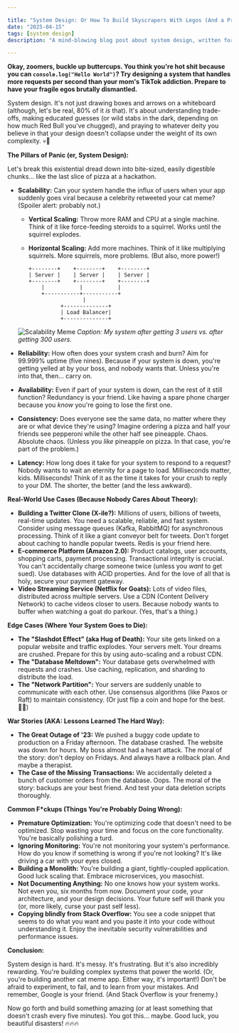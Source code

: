 ```yaml
---

title: "System Design: Or How To Build Skyscrapers With Legos (And a Prayer)"
date: "2025-04-15"
tags: [system design]
description: "A mind-blowing blog post about system design, written for chaotic Gen Z engineers who need to ship...yesterday."

---
```


**Okay, zoomers, buckle up buttercups. You think you're hot shit because you can `console.log("Hello World")`? Try designing a system that handles more requests per second than your mom's TikTok addiction. Prepare to have your fragile egos brutally dismantled.**

System design. It's not just drawing boxes and arrows on a whiteboard (although, let's be real, 80% of it *is* that). It's about understanding trade-offs, making educated guesses (or wild stabs in the dark, depending on how much Red Bull you've chugged), and praying to whatever deity you believe in that your design doesn't collapse under the weight of its own complexity. 💀🙏

**The Pillars of Panic (er, System Design):**

Let's break this existential dread down into bite-sized, easily digestible chunks... like the last slice of pizza at a hackathon.

*   **Scalability:** Can your system handle the influx of users when your app suddenly goes viral because a celebrity retweeted your cat meme? (Spoiler alert: probably not.)

    *   **Vertical Scaling:** Throw more RAM and CPU at a single machine. Think of it like force-feeding steroids to a squirrel. Works until the squirrel explodes.
    *   **Horizontal Scaling:** Add more machines. Think of it like multiplying squirrels. More squirrels, more problems. (But also, more power!)

        ```ascii
        +--------+    +--------+    +--------+
        | Server |    | Server |    | Server |
        +--------+    +--------+    +--------+
            |           |           |
            +-----------+-----------+
                         |
                  +--------------+
                  | Load Balancer|
                  +--------------+
        ```
    ![Scalability Meme](https://i.imgflip.com/5yckxq.jpg)
    *Caption: My system after getting 3 users vs. after getting 300 users.*
*   **Reliability:** How often does your system crash and burn? Aim for 99.999% uptime (five nines). Because if your system is down, you're getting yelled at by your boss, and nobody wants that. Unless you're into that, then... carry on.
*   **Availability:** Even if part of your system is down, can the rest of it still function? Redundancy is your friend. Like having a spare phone charger because you *know* you're going to lose the first one.
*   **Consistency:** Does everyone see the same data, no matter where they are or what device they're using? Imagine ordering a pizza and half your friends see pepperoni while the other half see pineapple. Chaos. Absolute chaos. (Unless you *like* pineapple on pizza. In that case, you're part of the problem.)
*   **Latency:** How long does it take for your system to respond to a request? Nobody wants to wait an eternity for a page to load. Milliseconds matter, kids. Milliseconds! Think of it as the time it takes for your crush to reply to your DM. The shorter, the better (and the less awkward).

**Real-World Use Cases (Because Nobody Cares About Theory):**

*   **Building a Twitter Clone (X-ile?):** Millions of users, billions of tweets, real-time updates. You need a scalable, reliable, and fast system. Consider using message queues (Kafka, RabbitMQ) for asynchronous processing. Think of it like a giant conveyor belt for tweets. Don't forget about caching to handle popular tweets. Redis is your friend here.
*   **E-commerce Platform (Amazon 2.0):** Product catalogs, user accounts, shopping carts, payment processing. Transactional integrity is crucial. You can't accidentally charge someone twice (unless you *want* to get sued). Use databases with ACID properties. And for the love of all that is holy, secure your payment gateway.
*   **Video Streaming Service (Netflix for Goats):** Lots of video files, distributed across multiple servers. Use a CDN (Content Delivery Network) to cache videos closer to users. Because nobody wants to buffer when watching a goat do parkour. (Yes, that's a thing.)

**Edge Cases (Where Your System Goes to Die):**

*   **The "Slashdot Effect" (aka Hug of Death):** Your site gets linked on a popular website and traffic explodes. Your servers melt. Your dreams are crushed. Prepare for this by using auto-scaling and a robust CDN.
*   **The "Database Meltdown":** Your database gets overwhelmed with requests and crashes. Use caching, replication, and sharding to distribute the load.
*   **The "Network Partition":** Your servers are suddenly unable to communicate with each other. Use consensus algorithms (like Paxos or Raft) to maintain consistency. (Or just flip a coin and hope for the best. 🤷‍♂️)

**War Stories (AKA: Lessons Learned The Hard Way):**

*   **The Great Outage of '23:** We pushed a buggy code update to production on a Friday afternoon. The database crashed. The website was down for hours. My boss almost had a heart attack. The moral of the story: don't deploy on Fridays. And always have a rollback plan. And maybe a therapist.
*   **The Case of the Missing Transactions:** We accidentally deleted a bunch of customer orders from the database. Oops. The moral of the story: backups are your best friend. And test your data deletion scripts thoroughly.

**Common F\*ckups (Things You're Probably Doing Wrong):**

*   **Premature Optimization:** You're optimizing code that doesn't need to be optimized. Stop wasting your time and focus on the core functionality. You're basically polishing a turd.
*   **Ignoring Monitoring:** You're not monitoring your system's performance. How do you know if something is wrong if you're not looking? It's like driving a car with your eyes closed.
*   **Building a Monolith:** You're building a giant, tightly-coupled application. Good luck scaling that. Embrace microservices, you masochist.
*   **Not Documenting Anything:** No one knows how your system works. Not even you, six months from now. Document your code, your architecture, and your design decisions. Your future self will thank you (or, more likely, curse your past self less).
*   **Copying blindly from Stack Overflow:** You see a code snippet that seems to do what you want and you paste it into your code without understanding it. Enjoy the inevitable security vulnerabilities and performance issues.

**Conclusion:**

System design is hard. It's messy. It's frustrating. But it's also incredibly rewarding. You're building complex systems that power the world. (Or, you're building another cat meme app. Either way, it's important!) Don't be afraid to experiment, to fail, and to learn from your mistakes. And remember, Google is your friend. (And Stack Overflow is your frenemy.)

Now go forth and build something amazing (or at least something that doesn't crash every five minutes). You got this... maybe. Good luck, you beautiful disasters! 🔥🔥🔥
